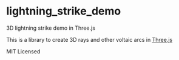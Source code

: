 # lightning_strike_demo
3D lightning strike demo in Three.js

This is a library to create 3D rays and other voltaic arcs in [Three.js](https://github.com/mrdoob/three.js)

MIT Licensed

